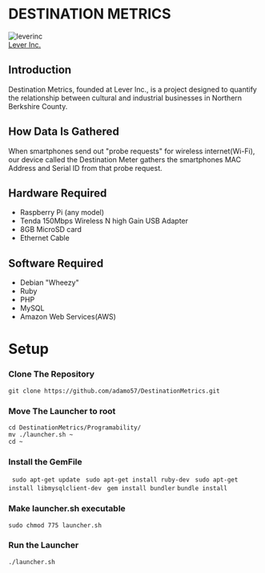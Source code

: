 # **DESTINATION METRICS**

![leverinc](http://leverinc.org/lever/new-lever-logos/bannerLogoPNG.png)  
[Lever Inc.](http://www.leverinc.org)  

## **Introduction**

Destination Metrics, founded at Lever Inc., is a project designed to quantify
the relationship between cultural and industrial businesses in Northern Berkshire
County.

## **How Data Is Gathered**

When smartphones send out "probe requests" for wireless internet(Wi-Fi), our device
called the Destination Meter gathers the smartphones MAC Address and Serial ID
from that probe request.

## **Hardware Required**
* Raspberry Pi (any model)
* Tenda 150Mbps Wireless N high Gain USB Adapter
* 8GB MicroSD card
* Ethernet Cable

## **Software Required**
* Debian "Wheezy"
* Ruby
* PHP
* MySQL
* Amazon Web Services(AWS)


# **Setup**

### Clone The Repository
`` git clone https://github.com/adamo57/DestinationMetrics.git ``

### Move The Launcher to root
`` cd DestinationMetrics/Programability/ ``  
`` mv ./launcher.sh ~ ``  
`` cd ~ ``  


### Install the GemFile
`` sudo apt-get update``
`` sudo apt-get install ruby-dev``
`` sudo apt-get install libmysqlclient-dev``
`` gem install bundler``
`` bundle install ``

### Make launcher.sh executable
`` sudo chmod 775 launcher.sh ``

### Run the Launcher
`` ./launcher.sh ``
